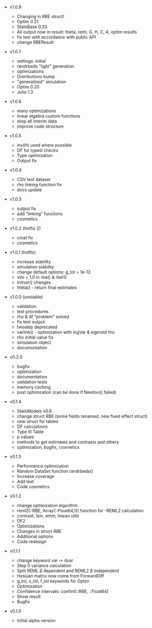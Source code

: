 
- v1.0.8

    * Changing in RBE struct!
    * Optim 0.21
    * StatsBase 0.33
    * All output now in result: theta, reml, G, H, C, A, optim results
    * fix test with accordance with public API
    * change RBEResult

- v1.0.7
    * settings: initial
    * randrbeds "light" generation
    * optimizations
    * Distributions bump
    * "generalized" simulation
    * Optim 0.20
    * Julia 1.3



- v1.0.6
    * many optimizations
    * linear algebra custom functions
    * drop all interim data
    * improve code structure

- v1.0.5
    * inv(H) used where possible
    * DF for typeiii checks
    * Type optimization
    * Output fix

- v1.0.4
    * CSV test dataset
    * rho linking function fix
    * docs update

- v1.0.3
    * output fix
    * add "linking" functions
    * cosmetics

- v1.0.2 (hotfix 2)
    * cmat fix
    * cosmetics

- v1.0.1 (hotfix)
    * increase stability
    * simulation stability
    * change default options: g_tol = 1e-12
    * vlm = 1.0 in rbe() & rbe!()
    * initvar() changes
    * theta() - return final estimates

- v1.0.0 (unstable)

    * validation
    * test procedures
    * rho & df "problem" solved
    * fix text output
    * twostep deprecated
    * varlink() - optimization with logVar & sigmoid rho
    * rho initial value fix
    * simulation object
    * documuntation

- v0.2.0

    * bugfix
    * optimization
    * documentation
    * validation tests
    * memory caching
    * post optimization (can be done if Newton() failed)

- v0.1.4
    * StatsModels v0.6
    * change struct RBE (some fields renamed, new fixed effect struct)
    * new struct for tables
    * DF calculations
    * Type III Table
    * p values
    * methods to get estimates and contrasts and others
    * optimization, bugfix, cosmetics

- v0.1.3

    * Performance optimization
    * Random DataSet function randrbeds()
    * Increase coverage
    * Add test
    * Code cosmetics

- v0.1.2

    * change optimization algorithm
    * reml2(::RBE, Array{::Float64,1}) function for -REML2 calculation
    * contrast, lsm, emm, lmean utils
    * DF2
    * Optimizations
    * Changes in struct RBE
    * Additional options
    * Code redesign


- v0.1.1
    * change keyword var -> dvar
    * Step 0 variance calculation
    * Split REML β dependent and REML2 β independent
    * Hessian matrix now come from ForwardDiff
    *  g_tol, x_tol, f_tol keywords for Optim
    * Optimization
    * Confidence intervals: confint(::RBE, ::Float64)
    * Show result
    * Bugfix



- v0.1.0
  * Initial alpha version
